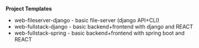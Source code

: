 **Project Templates**

- web-fileserver-django - basic file-server (django API+CLI)
- web-fullstack-django - basic backend+frontend with django and REACT
- web-fullstack-spring - basic backend+frontend with spring boot and REACT